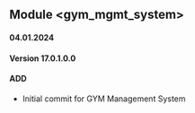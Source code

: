 ## Module <gym_mgmt_system>

#### 04.01.2024
#### Version 17.0.1.0.0
#### ADD
- Initial commit for GYM Management System

